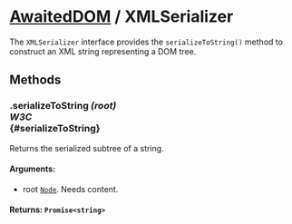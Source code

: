 # [AwaitedDOM](/docs/hero/basic-client/awaited-dom) <span>/</span> XMLSerializer

<div class='overview'><span class="seoSummary">The <code>XMLSerializer</code> interface provides the <code>serializeToString()</code> method to construct an XML string representing a DOM tree.</span></div>

## Methods

### .serializeToString *(root)* <div class="specs"><i>W3C</i></div> {#serializeToString}

Returns the serialized subtree of a string.

#### **Arguments**:


 - root [`Node`](/docs/hero/awaited-dom/node). Needs content.

#### **Returns**: `Promise<string>`
